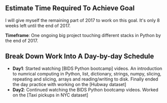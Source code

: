 ## Estimate Time Required To Achieve Goal

I will give myself the remaining part of 2017 to work on this goal. It's only 8 weeks left until the end of 2017. 

**Timeframe**: One ongoing big project touching different stacks in Python by the end of 2017.

## Break Down Work Into A Day-by-day Schedule

* **Day1**: Started watching [BIDS Python bootcamp] videos. An introduction to numrical computing in Python, list, dictionary, strings, numpy, slicing, repeating and slicing, arrays and reading/writing to disk. Finally ended the day practice with working on the [Hubway dataset]
* **Day2**: Continued watching the BIDS Python bootcamp videos. Worked on the [Taxi pickups in NYC dataset]


[Software Development Skills For Data Scientists]: http://treycausey.com/software_dev_skills.html
[Pandas Plotting Documentation]:http://pandas.pydata.org/pandas-docs/version/0.18.1/visualization.html
